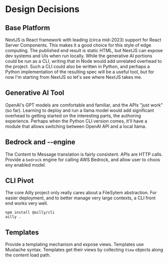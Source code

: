 # Design Decisions

## Base Platform

NextJS is React framework with leading (circa mid-2023) support for React Server Components.
This makes it a good choice for this style of edge computing.
The published end result is static HTML, but NextJS can expose dev systems and UIs when run locally.
While the generative AI portions could be run as a CLI, writing that in Node would add unrelated overhead to the project.
Such a CLI could also be written in Python, and perhaps a Python implementation of the resulting spec will be a useful tool, but for now I'm starting from NextJS so let's see where NextJS takes me.

## Generative AI Tool

OpenAI's GPT models are comfortable and familiar, and the APIs "just work" (so far).
Learning to deploy and run a llama model would add significant overhead to getting started on the interesting parts, the authoring experience.
Perhaps when the Python CLI version comes, it'll have a module that allows switching between OpenAI API and a local llama.

## Bedrock and --engine

The Content to Message translation is fairly consistent.
APIs are HTTP calls.
Provide a `bedrock` engine for calling AWS Bedrock, and allow user to choos eny enabled model.

## CLI Pivot

The core Ailly project only really cares about a FileSytem abstraction.
For easier deployment, and to better manage very large contexts, a CLI front end works very well.

```
npm install @ailly/cli
ailly .
```

## Templates

Provide a templating mechanism and expose views.
Templates use Mustache syntax.
Templates get their views by collecting `View` objects along the content load path.
